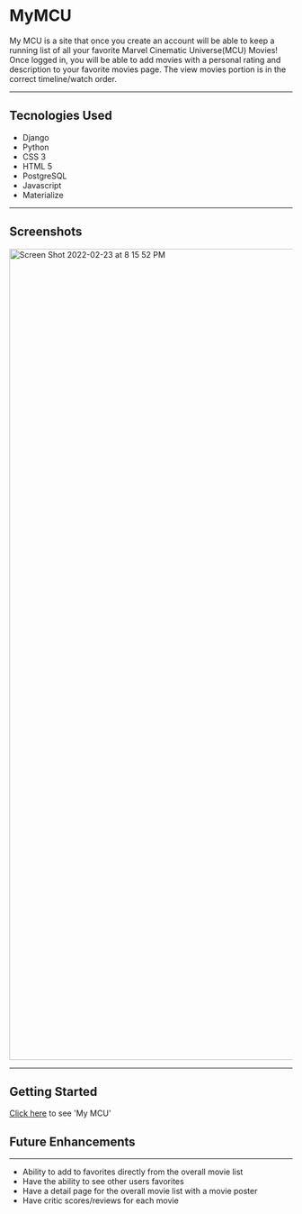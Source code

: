 # MyMCU

<p>My MCU is a site that once you create an account will be able to keep a running list of all your favorite Marvel Cinematic Universe(MCU) Movies! Once logged in, you will be able to add movies with a personal rating and description to your favorite movies page. The view movies portion is in the correct timeline/watch order.</p>

<hr />

<h2>Tecnologies Used</h2>

<ul>
  <li>Django</li>
  <li>Python</li>
  <li>CSS 3</li>
  <li>HTML 5</li>
  <li>PostgreSQL</li>
  <li>Javascript</li>
  <li>Materialize</li>
</ul>
 
<hr /> 
 
<h2>Screenshots</h2>
 
<img width="1440" alt="Screen Shot 2022-02-23 at 8 15 52 PM" src="https://user-images.githubusercontent.com/94932808/155444580-460ee7dc-0c0b-4a44-8250-b508dd555483.png">

<hr />

<h2>Getting Started</h2>
 
<p><a href="https://mymcu.herokuapp.com">Click here</a> to see 'My MCU'</p>
 
 <h2>Future Enhancements</h2>
 
 <hr />
 
 <ul>
  <li>Ability to add to favorites directly from the overall movie list</li>
  <li>Have the ability to see other users favorites</li>
  <li>Have a detail page for the overall movie list with a movie poster</li>
  <li>Have critic scores/reviews for each movie</li>
 </ul>
